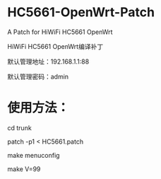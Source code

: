 # HC5661-OpenWrt-Patch
A Patch for HiWiFi HC5661 OpenWrt

HiWiFi HC5661 OpenWrt编译补丁

默认管理地址：192.168.1.1:88

默认管理密码：admin

# 使用方法：

cd trunk

patch -p1 < HC5661.patch

make menuconfig

make V=99
